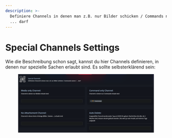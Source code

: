 ```yaml
---
description: >-
  Definiere Channels in denen man z.B. nur Bilder schicken / Commands nutzen /
  ... darf
---
```


# Special Channels Settings

Wie die Beschreibung schon sagt, kannst du hier Channels definieren, in denen nur spezielle Sachen erlaubt sind. Es sollte selbsterklärend sein:

<div align="center" data-full-width="true">

<figure><img src="../.gitbook/assets/special_channels.png" alt=""><figcaption></figcaption></figure>

</div>
